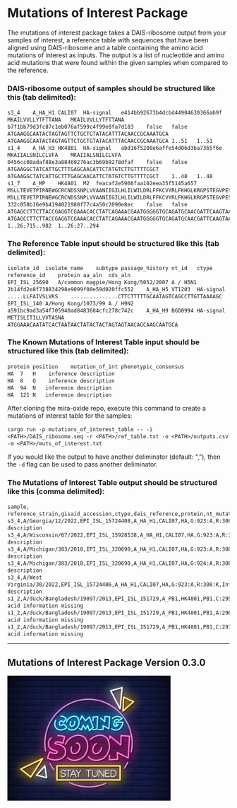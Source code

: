# Mutations of Interest Package

The mutations of interest package takes a DAIS-ribosome output from your samples of interest, a reference table with sequences that have been aligned using DAIS-ribosome and a table containing the amino acid mutations of interest as inputs. The output is a list of nucleotide and amino acid mutations that were found within the given samples when compared to the reference. 

### DAIS-ribosome output of samples should be structured like this (tab delimited):
```
s3_4	A_HA_H1	CALI07	HA-signal	e414bb92673b4dcbd44904630366ab9f	MKAILVVLLYTFTTANA	MKAILVVLLYTFTTANA	b7f1bb79d3fc87c1eb076af599c4f99e8fa7d183	false	false	ATGAAGGCAATACTAGTAGTTCTGCTGTATACATTTACAACCGCAAATGCA	ATGAAGGCAATACTAGTAGTTCTGCTGTATACATTTACAACCGCAAATGCA	1..51	1..51
s1_4	A_HA_H3	HK4801	HA-signal	abd16f5208e6affe54d06d3ba7365f6e	MKAIIALSNILCLVFA	MKAIIALSNILCLVFA	0456cc08adaf88e3a88469276ac3b69b9278dfaf	false	false	ATGAAGGCTATCATTGCTTTGAGCAACATTCTATGTCTTGTTTTCGCT	ATGAAGGCTATCATTGCTTTGAGCAACATTCTATGTCTTGTTTTCGCT	1..48	1..48
s1_7	A_MP	HK4801	M2	feacaf2e5966faa102eea35f5145a657	MSLLTEVETPIRNEWGCRCNDSSNPLVVAANIIGILHLILWILDRLFFKCVYRLFKHGLKRGPSTEGVPESMREEYRKEQQNAVDADESHFVSIELE*	MSLLTEVETPIRNEWGCRCNDSSNPLVVAANIIGILHLILWILDRLFFKCVYRLFKHGLKRGPSTEGVPESMREEYRKEQQNAVDADESHFVSIELE*	332c058b16e9b4194021980f77c4a50c2090e8ec	false	false	ATGAGCCTTCTTACCGAGGTCGAAACACCTATCAGAAACGAATGGGGGTGCAGATGCAACGATTCAAGTAATCCACTTGTTGTTGCCGCGAATATCATTGGGATCTTGCACTTGATATTATGGATTCTTGATCGTCTTTTTTTCAAATGCGTCTATCGACTCTTCAAACACGGCCTTAAAAGAGGCCCTTCTACGGAAGGTGTGCCTGAGTCTATGAGGGAAGAATACCGAAAGGAACAGCAGAATGCTGTGGATGCTGACGAAAGTCATTTTGTCAGCATAGAATTGGAGTAA	ATGAGCCTTCTTACCGAGGTCGAAACACCTATCAGAAACGAATGGGGGTGCAGATGCAACGATTCAAGTAATCCACTTGTTGTTGCCGCGAATATCATTGGGATCTTGCACTTGATATTATGGATTCTTGATCGTCTTTTTTTCAAATGCGTCTATCGACTCTTCAAACACGGCCTTAAAAGAGGCCCTTCTACGGAAGGTGTGCCTGAGTCTATGAGGGAAGAATACCGAAAGGAACAGCAGAATGCTGTGGATGCTGACGAAAGTCATTTTGTCAGCATAGAATTGGAGTAA	1..26;715..982	1..26;27..294
```

### The Reference Table input should be structured like this (tab delimited):
```
isolate_id	isolate_name	subtype	passage_history	nt_id	ctype	reference_id	protein	aa_aln	cds_aln
EPI_ISL_25690	A/common magpie/Hong Kong/5052/2007	A / H5N1		2b14fd2e8f738834298e9099f00e59d020ffc552	A_HA_H5	VT1203	HA-signal	.....LLFAIVSLVKS	...............CTTCTTTTTGCAATAGTCAGCCTTGTTAAAAGC
EPI_ISL_140	A/Hong Kong/1073/99	A / H9N2		a591bc9ad3a54f705940ad8483684cfc278c742c	A_HA_H9	BGD0994	HA-signal	METISLITILLVVTASNA	ATGGAAACAATATCACTAATAACTATACTACTAGTAGTAACAGCAAGCAATGCA

```

### The Known Mutations of Interest Table input should be structured like this (tab delimited):

```
protein position    mutation_of_int phenotypic_consensus
HA	7	H	 inference description
HA	8	Q	 inference description
HA	94	N	inference description
HA	121	N	inference description 
```

After cloning the mira-oxide repo, execute this command to create a mutations of interest table for the samples:

```
cargo run -p mutations_of_interest_table -- -i <PATH>/DAIS_ribosome.seq -r <PATH>/ref_table.txt -o <PATH>/outputs.csv -m <PATH>/muts_of_interest.txt
```

If you would like the output to have another deliminator (default: ","), then the `-d` flag can be used to pass another deliminator.

### The Mutations of Interest Table output should be structured like this (comma delimited):

```
sample, reference_strain,gisaid_accession,ctype,dais_reference,protein,nt_mutation,aa_mutation,phenotypic_consequence
s3_4,A/Georgia/12/2022,EPI_ISL_15724408,A_HA_H1,CALI07,HA,G:923:A,R:308:K,Inference description
s3_4,A/Wisconsin/67/2022,EPI_ISL_15928538,A_HA_H1,CALI07,HA,G:923:A,R:308:K,Inference description
s3_4,A/Michigan/383/2018,EPI_ISL_320690,A_HA_H1,CALI07,HA,G:923:A,R:308:K,Inference description
s3_4,A/Michigan/383/2018,EPI_ISL_320690,A_HA_H1,CALI07,HA,G:924:A,R:308:K,Inference description
s3_4,A/West Virginia/30/2022,EPI_ISL_15724406,A_HA_H1,CALI07,HA,G:923:A,R:308:K,Inference description
s1_2,A/duck/Bangladesh/19097/2013,EPI_ISL_151729,A_PB1,HK4801,PB1,C:295:.,H:99:.,amino acid information missing
s1_2,A/duck/Bangladesh/19097/2013,EPI_ISL_151729,A_PB1,HK4801,PB1,A:296:.,H:99:.,amino acid information missing
s1_2,A/duck/Bangladesh/19097/2013,EPI_ISL_151729,A_PB1,HK4801,PB1,C:297:.,H:99:.,amino acid information missing
```


----------------------------------------------------------------------------------
## Mutations of Interest Package Version 0.3.0 
![Alt text](../assets/images/coming_soon.png)
